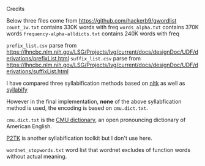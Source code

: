 Credits

Below three files come from https://github.com/hackerb9/gwordlist
`count_1w.txt` contains 330K words with freq
`words_alpha.txt` contains 370K words
`frequency-alpha-alldicts.txt` contains 240K words with freq

`prefix_list.csv` parse from https://lhncbc.nlm.nih.gov/LSG/Projects/lvg/current/docs/designDoc/UDF/derivations/prefixList.html
`suffix_list.csv` parse from https://lhncbc.nlm.nih.gov/LSG/Projects/lvg/current/docs/designDoc/UDF/derivations/suffixList.html

I have compared three syllabification methods based on [nltk](https://github.com/nltk/nltk/tree/develop/nltk/tokenize) as well as [syllabify](https://github.com/cainesap/syllabify)

However in the final implementation, **none** of the above syllabfication method is used, the encoding is based on `cmu.dict.txt`.

`cmu.dict.txt` is the [CMU dictionary](https://github.com/cmusphinx/cmudict), an open pronouncing dictionary of American English.

[P2TK](https://sourceforge.net/projects/p2tk/) is another syllabification toolkit but I don't use here.

`wordnet_stopwords.txt` word list that wordnet excludes of function words without actual meaning.
